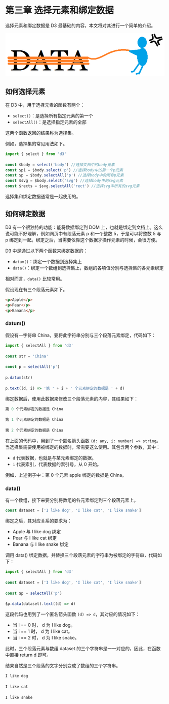 # 第三章 选择元素和绑定数据

选择元素和绑定数据是 D3 最基础的内容，本文将对其进行一个简单的介绍。

![绑定数据](./images/selection-1.png)

## 如何选择元素

在 D3 中，用于选择元素的函数有两个：

- `select()`：是选择所有指定元素的第一个
- `selectAll()`：是选择指定元素的全部

这两个函数返回的结果称为选择集。

例如，选择集的常见用法如下。

```ts
import { select } from 'd3'

const $body = select('body') //选择文档中的body元素
const $p1 = $body.select('p') //选择body中的第一个p元素
const $p = $body.selectAll('p') //选择body中的所有p元素
const $svg = $body.select('svg') //选择body中的svg元素
const $rects = $svg.selectAll('rect') //选择svg中所有的svg元素
```

选择集和绑定数据通常是一起使用的。

## 如何绑定数据

D3 有一个很独特的功能：能将数据绑定到 DOM 上，也就是绑定到文档上。这么说可能不好理解，例如网页中有段落元素 p 和一个整数 5，于是可以将整数 5 与 p 绑定到一起。绑定之后，当需要依靠这个数据才操作元素的时候，会很方便。

D3 中是通过以下两个函数来绑定数据的：

- `datum()`：绑定一个数据到选择集上
- `data()`：绑定一个数组到选择集上，数组的各项值分别与选择集的各元素绑定

相对而言，`data()` 比较常用。

假设现在有三个段落元素如下。

```html
<p>Apple</p>
<p>Pear</p>
<p>Banana</p>
```

### datum()

假设有一字符串 China，要将此字符串分别与三个段落元素绑定，代码如下：

```ts
import { selectAll } from 'd3'

const str = 'China'

const p = selectAll('p')

p.datum(str)

p.text((d, i) => '第 ' + i + ' 个元素绑定的数据是 ' + d)
```

绑定数据后，使用此数据来修改三个段落元素的内容，其结果如下：

```ts
第 0 个元素绑定的数据是 China

第 1 个元素绑定的数据是 China

第 2 个元素绑定的数据是 China
```

在上面的代码中，用到了一个匿名箭头函数 `(d: any, i: number) => string`。当选择集需要使用被绑定的数据时，常需要这么使用。其包含两个参数，其中：

- `d` 代表数据，也就是与某元素绑定的数据。
- `i` 代表索引，代表数据的索引号，从 0 开始。

例如，上述例子中：第 0 个元素 apple 绑定的数据是 China。

### data()

有一个数组，接下来要分别将数组的各元素绑定到三个段落元素上。

```ts
const dataset = ['I like dog', 'I like cat', 'I like snake']
```

绑定之后，其对应关系的要求为：

- Apple 与 I like dog 绑定
- Pear 与 I like cat 绑定
- Banana 与 I like snake 绑定

调用 data() 绑定数据，并替换三个段落元素的字符串为被绑定的字符串，代码如下：

```ts
import { selectAll } from 'd3'

const dataset = ['I like dog', 'I like cat', 'I like snake']

const $p = selectAll('p')

$p.data(dataset).text((d) => d)
```

这段代码也用到了一个匿名箭头函数 `(d) => d`，其对应的情况如下：

- 当 i == 0 时， d 为 I like dog。
- 当 i == 1 时， d 为 I like cat。
- 当 i == 2 时， d 为 I like snake。

此时，三个段落元素与数组 dataset 的三个字符串是一一对应的，因此，在函数中直接 return d 即可。

结果自然是三个段落的文字分别变成了数组的三个字符串。

```ts
I like dog

I like cat

I like snake
```
